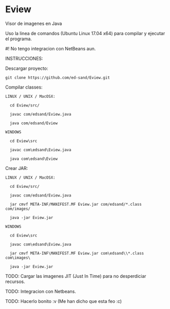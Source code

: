 # Eview
Visor de imagenes en Java

Uso la linea de comandos (Ubuntu Linux 17.04 x64) para compilar y ejecutar el programa.

#! No tengo integracion con NetBeans aun.

INSTRUCCIONES:

Descargar proyecto:

    git clone https://github.com/ed-sand/Eview.git

Compilar classes:

    LINUX / UNIX / MacOSX:

      cd Eview/src/

      javac com/edsand/Eview.java

      java com/edsand/Eview

    WINDOWS
    
      cd Eview\src

      javac com\edsand\Eview.java

      java com\edsand\Eview
    

Crear JAR:

    LINUX / UNIX / MacOSX:

      cd Eview/src/

      javac com/edsand/Eview.java

      jar cmvf META-INF/MANIFEST.MF Eview.jar com/edsand/*.class com/images/

      java -jar Eview.jar

    WINDOWS
    
      cd Eview\src

      javac com\edsand\Eview.java

      jar cmvf META-INF\MANIFEST.MF Eview.jar com\edsand\\*.class com\images\

      java -jar Eview.jar

TODO: Cargar las imagenes JIT (Just In Time) para no desperdiciar recursos.

TODO: Integracion con Netbeans.

TODO: Hacerlo bonito :v (Me han dicho que esta feo :c)

